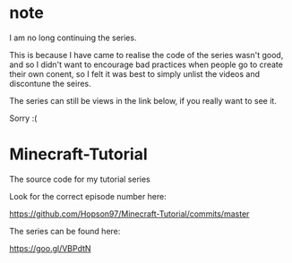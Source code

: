 # note

I am no long continuing the series.

This is because I have came to realise the code of the series wasn't good, and so I didn't want to encourage bad practices when people
go to create their own conent, so I felt it was best to simply unlist the videos and discontune the seires.

The series can still be views in the link below, if you really want to see it.

Sorry :(

# Minecraft-Tutorial

The source code for my tutorial series

Look for the correct episode number here:

https://github.com/Hopson97/Minecraft-Tutorial/commits/master

The series can be found here:

https://goo.gl/VBPdtN

